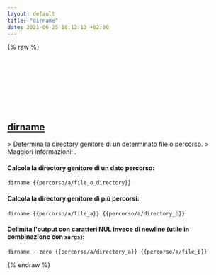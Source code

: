 ```yaml
---
layout: default
title: "dirname"
date: 2021-06-25 18:12:13 +02:00
---
```

{% raw %}
<h2 id="dirname">
  <a href="/it/common/dirname.html">dirname</a> <a href="#dirname"><svg class="icon">
    <use href="/assets/images/unicode_sprite.svg#link" />
  </svg></a>
</h2>
> Determina la directory genitore di un determinato file o percorso.
> Maggiori informazioni: <https://www.gnu.org/software/coreutils/dirname>.

#### Calcola la directory genitore di un dato percorso:
```shell
dirname {{percorso/a/file_o_directory}}
```
#### Calcola la directory genitore di più percorsi:
```shell
dirname {{percorso/a/file_a}} {{percorso/a/directory_b}}
```
#### Delimita l'output con caratteri NUL invece di newline (utile in combinazione con `xargs`):
```shell
dirname --zero {{percorso/a/directory_a}} {{percorso/a/file_b}}
```
{% endraw %}